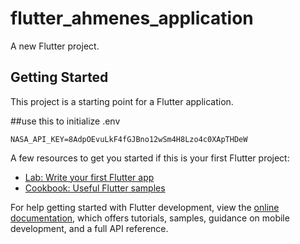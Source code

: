 # flutter_ahmenes_application

A new Flutter project.

## Getting Started

This project is a starting point for a Flutter application.

##use this to initialize .env
```env
NASA_API_KEY=8AdpOEvuLkF4fGJBno12wSm4H8Lzo4c0XApTHDeW
```

A few resources to get you started if this is your first Flutter project:

- [Lab: Write your first Flutter app](https://docs.flutter.dev/get-started/codelab)
- [Cookbook: Useful Flutter samples](https://docs.flutter.dev/cookbook)

For help getting started with Flutter development, view the
[online documentation](https://docs.flutter.dev/), which offers tutorials,
samples, guidance on mobile development, and a full API reference.
